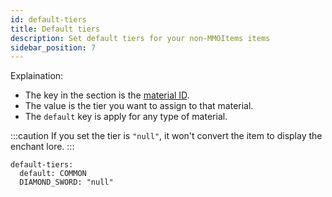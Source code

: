 ```yaml
---
id: default-tiers
title: Default tiers
description: Set default tiers for your non-MMOItems items
sidebar_position: 7
---
```


Explaination:
  - The key in the section is the [material ID](https://hub.spigotmc.org/javadocs/bukkit/org/bukkit/Material.html).
  - The value is the tier you want to assign to that material.
  - The `default` key is apply for any type of material.

:::caution
If you set the tier is `"null"`, it won't convert the item to display the enchant lore.
:::

```
default-tiers:
  default: COMMON
  DIAMOND_SWORD: "null"
```
